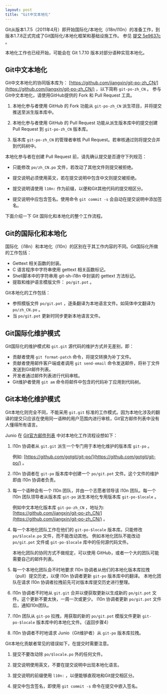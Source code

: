 ```yaml
---
layout: post
title: "Git中文本地化"
---
```


Git从版本1.7.5（2011年4月）即开始国际化/本地化（i18n/l10n）的准备工作，到版本1.7.8正式完成了Git国际化/本地化框架和基础设施工作。
参见 [提交 5e9637c](https://github.com/git/git/commit/5e9637c629702e3d41ad01d95956d1835d7338e0) 。

本地化工作也已经开始，可能会在 Git 1.7.10 版本对部分语种实现本地化。

## Git中文本地化 ##

Git中文本地化的协同版本库为： [https://github.com/jiangxin/git-po-zh_CN/](https://github.com/jiangxin/git-po-zh_CN/) ，以下简称 `git-po-zh_CN` 。
参与Git中文本地化，请使用GitHub提供的 Fork 和 Pull Request 工具。

1. 本地化参与者使用 GitHub 的 Fork 功能从 `git-po-zh_CN` 派生项目，并将提交推送至派生版本库中。

2. 本地化参与者使用 GitHub 的 Pull Request 功能从派生版本库中的提交创建 Pull Request 到 `git-po-zh_CN` 版本库。

3. 版本库 `git-po-zh_CN` 的管理者审核 Pull Request。若审核通过则将提交合并到代码树中。

本地化参与者在创建 Pull Request 前，请先确认提交是否遵守下列规范：

* 只能修改 `po/zh_CN.po` 文件，若改动了其他文件则提交被拒绝。

* 提交说明必须使用英文，若在提交说明中包含中文则提交被拒绝。

* 提交说明请使用 `l10n:` 作为前缀，以便和Git其他代码的提交相区分。

* 提交说明中应包含签名。使用命令 `git commit -s` 会自动在提交说明中添加签名。

下面介绍一下 Git 国际化和本地化的整个工作流程。

## Git的国际化和本地化 ##

国际化（i18n）和本地化（l10n）的区别在于其工作内容的不同。Git国际化所做的工作包括：

- Gettext 相关函数的封装。
- C 语言程序中字符串使用 gettext 相关函数标记。
- Shell脚本中的字符串用 git-sh-i18n 中封装的 gettext 方法标记。 
- 提取和维护语言模版文件： `po/git.pot` 。

Git本地化的工作包括：

- 参照模版文件 `po/git.pot` ，逐条翻译为本地语言文件。如简体中文翻译为 `po/zh_CN.po` 。
- 当 `po/git.pot` 更新时同步更新本地语言文件。

## Git国际化维护模式 ##

Git国际化的维护模式和 `git.git` 源代码的维护方式并无差别，即：

- 贡献者使用 `git format-patch` 命令，将提交转换为补丁文件。
- 贡献者使用邮件客户端或者调用 `git send-email` 命令发送邮件，将补丁文件发送到Git邮件列表。
- 开发者通过邮件列表进行代码审核。
- Git维护者使用 `git am` 命令将邮件中包含的代码补丁应用到代码树。

## Git本地化维护模式 ##

Git本地化则完全不同，不能采用 `git.git` 标准的工作模式。因为本地化涉及的翻译的提交只应该在使用同一语种的用户范围内进行审核，Git官方邮件列表中没有人懂得所有语言。

Junio 在 [Git官方邮件列表](http://article.gmane.org/gmane.comp.version-control.git/189584) 中对本地化工作流程设想如下：

1. l10n 协调者从 `git.git` 派生一个专门用于本地化维护的版本库 `git-po` 。

    例如: [https://github.com/gotgit/git-po/](https://github.com/gotgit/git-po/) 。

2. l10n 协调者在 `git-po` 版本库中创建一个 `po/git.pot` 文件。这个文件的维护即由 l10n 协调者负责。

3. 每一个语种会有一个 l10n 团队，并由一个志愿者领导该 l10n 团队。每一个 l10n 团队领导者从版本库 `git-po` 派生本地化专用版本库 `git-po-$locale` 。

    例如中文本地化版本库 `git-po-zh_CN` ，地址为: [https://github.com/jiangxin/git-po-zh_CN/](https://github.com/jiangxin/git-po-zh_CN/) 。

4. 每一个本地化团队工作在他们的 `git-po-$locale` 版本库。只能修改 `po/$locale.po` 文件，而不能改动其他。
   例如本地化团队不能改动 `po/git.pot` 文件或 `git-po-$locale` 库中的任何源代码文件。 

    本地化团队的协同方式不做规定，可以使用 GitHub，或者一个大的团队可能需要自己的邮件列表。


5. 每一个本地化团队会不时地要求 l10n 协调者从他们的本地化版本库拉拽（pull）提交历史，以便 l10n 协调者更新 `git-po` 版本库中的翻译。
   本地化团队在请求 l10n 协调者拉拽前先可对版本库提交历史进行整理。

6. l10n 协调者不时地从 `git.git` 合并以便获取更新以生成新的 `po/git.pot` 文件。这个更新不要太快，一周一次或更少。
   l10n 协调者更新 `po/git.pot` 文件后，通知l10n团队。

7. l10n 团队从 `git-po` 拉拽，用获取的新的 `po/git.pot` 模版文件更新 `git-po-$locale` 版本库中的本地化文件。（返回步骤4）

8. l10n 协调者不时地请求 Junio（Git维护者）从 `git-po` 版本库拉拽。

Git本地化贡献者常见的错误如下，在提交时需要注意。

1. 提交不要改动除 `po/$locale.po` 外的任何文件。

2. 提交说明使用英文，不要在提交说明中出现本地化语言。

3. 提交说明的前缀使用 `l10n:` ，以便能够直观地和Git提交相区分。

4. 提交中包含签名，即使用 `git commit -s` 命令在提交中嵌入签名。

